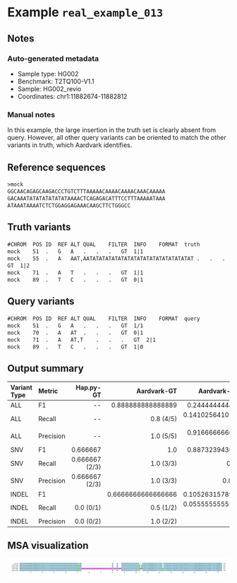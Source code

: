 # Example `real_example_013`
## Notes
### Auto-generated metadata
* Sample type: HG002
* Benchmark: T2TQ100-V1.1
* Sample: HG002_revio
* Coordinates: chr1:11882674-11882812

### Manual notes
In this example, the large insertion in the truth set is clearly absent from query.
However, all other query variants can be oriented to match the other variants in truth, which Aardvark identifies.

## Reference sequences
```
>mock
GGCAACAGAGCAAGACCCTGTCTTTAAAAACAAAACAAAACAAACAAAAA
GACAAATATATATATATATAAAACTCAGAGACATTTCCTTTAAAAATAAA
ATAAATAAAATCTCTGGAGGAGAAACAAGCTTCTGGGCC
```
## Truth variants
```
#CHROM	POS	ID	REF	ALT	QUAL	FILTER	INFO	FORMAT	truth
mock	51	.	G	A	.	.	.	GT	1|1
mock	55	.	A	AAT,AATATATATATATATATATATATATATATATATAT	.	.	.	GT	1|2
mock	71	.	A	T	.	.	.	GT	1|1
mock	89	.	T	C	.	.	.	GT	0|1
```
## Query variants
```
#CHROM	POS	ID	REF	ALT	QUAL	FILTER	INFO	FORMAT	query
mock	51	.	G	A	.	.	.	GT	1/1
mock	70	.	A	AT	.	.	.	GT	0|1
mock	71	.	A	AT,T	.	.	.	GT	2|1
mock	89	.	T	C	.	.	.	GT	1|0
```
## Output summary
Variant Type | Metric | Hap.py-GT | Aardvark-GT | Aardvark-Basepair
:-- | :-- | --: | --: | --:
ALL | F1 | -- | 0.888888888888889 | 0.2444444444444444
ALL | Recall | -- | 0.8 (4/5) | 0.14102564102564102 (11/78)
ALL | Precision | -- | 1.0 (5/5) | 0.9166666666666666 (11/12)
SNV | F1 | 0.666667 | 1.0 | 0.8873239436619719
SNV | Recall | 0.666667 (2/3) | 1.0 (3/3) | 0.9 (9/10)
SNV | Precision | 0.666667 (2/3) | 1.0 (3/3) | 0.875 (7/8)
INDEL | F1 |  | 0.6666666666666666 | 0.10526315789473684
INDEL | Recall | 0.0 (0/1) | 0.5 (1/2) | 0.05555555555555555 (4/72)
INDEL | Precision | 0.0 (0/2) | 1.0 (2/2) | 1.0 (4/4)
## MSA visualization
![](./msa_viz/msa.png)
